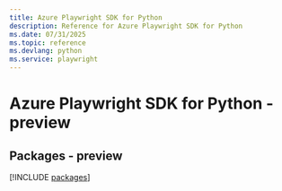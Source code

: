 ```yaml
---
title: Azure Playwright SDK for Python
description: Reference for Azure Playwright SDK for Python
ms.date: 07/31/2025
ms.topic: reference
ms.devlang: python
ms.service: playwright
---
```

# Azure Playwright SDK for Python - preview
## Packages - preview
[!INCLUDE [packages](playwright-index.md)]